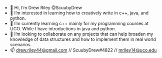- 👋 Hi, I’m Drew Riley @ScuubyDrew
- 👀 I’m interested in learning how to creatively write in c++, java, and python.
- 🌱 I’m currently learning c++ mainly for my programming courses at UCO. While I have introductions in java and python.
- 💞️ I’m looking to collaborate on any projects that can help broaden my knowledge of data structures and how to implement them
      in real world scenarios.
- 📫 drew.riley44@gmail.com // ScuubyDrew#4822 // mriley14@uco.edu
